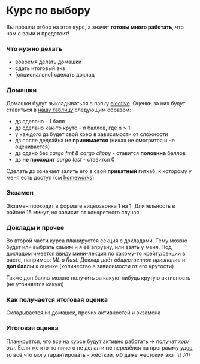 # Курс по выбору

Вы прошли отбор на этот курс, а значит **готовы много работать**, что нам с вами и предстоит!

### Что нужно делать
- вовремя делать домашки
- сдать итоговый экз
- [опционально] сделать доклад

### Домашки
Домашки будут выкладываться в папку [elective](/elective/). Оценки за них будут ставиться в [нашу таблицу](https://docs.google.com/spreadsheets/d/1ED8KeWhKGCQc-XeSWjwIyxvVGLriv8BQ22cxpAg2RDo/edit?usp=sharing) следующим образом:
- дз сделано - 1 балл
- дз сделано как-то круто - *n* баллов, где n > 1
- у каждого дз будет свой коэф в зависимости от сложности
- дз после дедлайна **не принимается** (никак не смотрится и не оценивается)
- дз сдано без *cargo fmt & cargo clippy* - ставится **половина** баллов
- дз **не проходит** *cargo test* - ставится 0

Сделать дз означает залить его в свой **приватный** гитхаб, к которому у меня есть доступ (см [homeworks](/docs/homework_setup.md))

### Экзамен
Экзамен проходит в формате видеозвонка 1 на 1. Длительность в районе 15 минут, но зависит от конкретного случая

### Доклады и прочее
Во второй части курса планируется секция с докладами. Тему можно будет или выбрать самим и я её апрувну, или взять у меня. Под докладом имеется ввиду мини-лекция по какому-то крейту/секции в расте, например: *ML в Rust*.
Доклад даёт *общественное признание* и **доп баллы** к оценке (количество в зависимости от его крутости)

Также доп баллы можно получить за какую-нибудь крутую активность (не уточняется какую)

### Как получается итоговая оценка
Складывается из домашек, прочих активностей и экзамена

### Итоговая оценка
Планируется, что *все* на курсе будут активно работать => получат *хор/отл*. Если же кто-то ничего не делал и **не** перевёлся на программу [удос](/docs/udos.md), то всё что могу гарантировать - жёсткий, мб даже жестокий экз ¯\\_(ツ)_/¯
